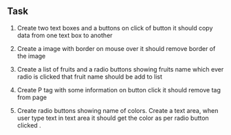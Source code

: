 ## Task


1. Create two text boxes and a buttons on click of button it should copy data from one text box to another

2. Create a image with border on mouse over it should remove border of the image

3. Create a list of fruits and a radio buttons showing fruits name which ever radio is clicked that fruit name should be add to list

4.  Create P tag with some information on button click it should remove tag from page

5. Create radio buttons showing name of colors. Create a text area,  when user type text in text area it should get the color as per radio button clicked .
